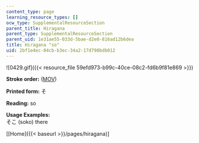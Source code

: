 ```yaml
---
content_type: page
learning_resource_types: []
ocw_type: SupplementalResourceSection
parent_title: Hiragana
parent_type: SupplementalResourceSection
parent_uid: 1e31ae55-033d-5bae-d2e0-816ad12b6dea
title: Hiragana "so"
uid: 2bf1e4ec-04cb-b3ec-34a2-17d790bdb012
---
```


![0429.gif]({{< resource_file 59efd973-b99c-40ce-08c2-fd6b9f81e869 >}})

**Stroke order:** ([MOV](http://www.archive.org/download/MITRES21F.01S10_HIRAGANA_CHARACTERS/0429.mov))

**Printed form:** そ

**Reading:** so

**Usage Examples:**  
そこ (soko) there

  
\[[Home]({{< baseurl >}}/pages/hiragana)\]